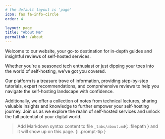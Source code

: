 ```yaml
---
# the default layout is 'page'
icon: fas fa-info-circle
order: 4

layout: page
title: "About Me"
permalink: /about
---
```



Welcome to our website, your go-to destination for in-depth guides and insightful reviews of self-hosted services.

Whether you're a seasoned tech enthusiast or just dipping your toes into the world of self-hosting, we've got you covered.

Our platform is a treasure trove of information, providing step-by-step tutorials, expert recommendations, and comprehensive reviews to help you navigate the self-hosting landscape with confidence.

Additionally, we offer a collection of notes from technical lectures, sharing valuable insights and knowledge to further empower your self-hosting journey. Join us as we explore the realm of self-hosted services and unlock the full potential of your digital world.

> Add Markdown syntax content to file `_tabs/about.md`{: .filepath } and it will show up on this page.
{: .prompt-tip }
